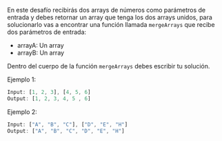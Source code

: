 En este desafío recibirás dos arrays de números como parámetros de entrada y debes retornar un array que tenga los dos arrays unidos, para solucionarlo vas a encontrar una función llamada `mergeArrays` que recibe dos parámetros de entrada:

- arrayA: Un array
- arrayB: Un array

Dentro del cuerpo de la función `mergeArrays` debes escribir tu solución.

Ejemplo 1:

```js
Input: [1, 2, 3], [4, 5, 6]
Output: [1, 2, 3, 4, 5 , 6]
```

Ejemplo 2:

```js
Input: ["A", "B", "C"], ["D", "E", "H"]
Output: ["A", "B", "C", "D", "E", "H"]
```

